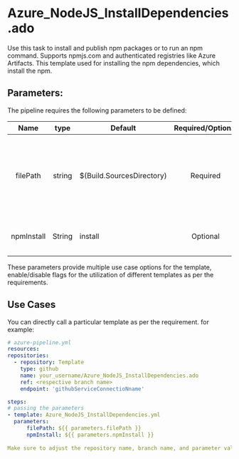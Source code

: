 # Azure_NodeJS_InstallDependencies.ado
Use this task to install and publish npm packages or to run an npm command. Supports npmjs.com and authenticated registries like Azure Artifacts. This template used for installing the npm dependencies, which install the npm.


## Parameters:

The pipeline requires the following parameters to be defined:

| Name | type | Default | Required/Optional | Comments |
| :-------------: | :-------------: | ------------- | :-------------: | :-------------: |
| filePath | string | $(Build.SourcesDirectory) | Required | define the filepath or working directory for package.json. Youc can also pass arguements  if required |
| npmInstall | String | install  | Optional | another common value used is **ci** |


These parameters provide multiple use case options for the template, enable/disable flags for the utilization of different templates as per the requirements.


## Use Cases

You can directly call a particular template as per the requirement. for example: 

  ```yaml
  # azure-pipeline.yml
  resources:
  repositories:
    - repository: Template
      type: github
      name: your_username/Azure_NodeJS_InstallDependencies.ado
      ref: <respective branch name>
      endpoint: 'githubServiceConnectioNname'

  steps:
  # passing the parameters
  - template: Azure_NodeJS_InstallDependencies.yml
    parameters:
        filePath: ${{ parameters.filePath }}
        npmInstall: ${{ parameters.npmInstall }}
        
Make sure to adjust the repository name, branch name, and parameter values according to your project's requirements.

  ```

